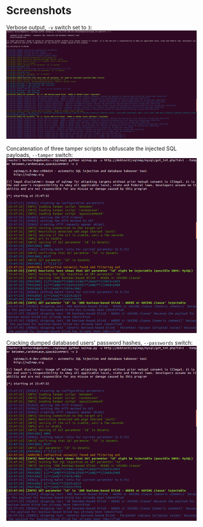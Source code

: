 # Screenshots

Verbose output, `-v` switch set to `3`:
![Verbose output set to 3](images/sqlmap_verbose_3.png)

Concatenation of three tamper scripts to obfuscate the injected SQL payloads, `--tamper` switch:
![Tamper scripts in action](images/sqlmap_tamper_in_action.png)

Cracking dumped databased users' password hashes, `--passwords` switch:
![Users' password hashes cracking](images/sqlmap_tamper_in_action.png)


